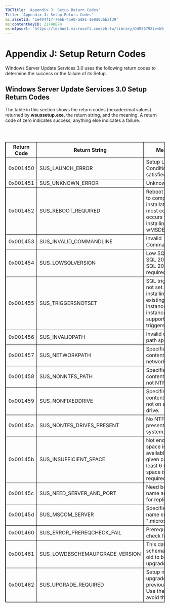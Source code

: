 ```yaml
---
TOCTitle: 'Appendix J: Setup Return Codes'
Title: 'Appendix J: Setup Return Codes'
ms:assetid: '1e404f17-7e6b-4ce0-ad81-1e0d03bbaf39'
ms:contentKeyID: 21740874
ms:mtpsurl: 'https://technet.microsoft.com/zh-tw/library/Dd939798(v=WS.10)'
---
```


Appendix J: Setup Return Codes
==============================

Windows Server Update Services 3.0 uses the following return codes to determine the success or the failure of its Setup.

Windows Server Update Services 3.0 Setup Return Codes
-----------------------------------------------------

The table in this section shows the return codes (hexadecimal values) returned by **wsussetup.exe**, the return string, and the meaning. A return code of zero indicates success; anything else indicates a failure.

###  

 
<table style="border:1px solid black;">
<colgroup>
<col width="33%" />
<col width="33%" />
<col width="33%" />
</colgroup>
<thead>
<tr class="header">
<th style="border:1px solid black;" >Return Code</th>
<th style="border:1px solid black;" >Return String</th>
<th style="border:1px solid black;" >Meaning</th>
</tr>
</thead>
<tbody>
<tr class="odd">
<td style="border:1px solid black;">0x001450</td>
<td style="border:1px solid black;">SUS_LAUNCH_ERROR</td>
<td style="border:1px solid black;">Setup Launch Conditions not satisfied.</td>
</tr>
<tr class="even">
<td style="border:1px solid black;">0x001451</td>
<td style="border:1px solid black;">SUS_UNKNOWN_ERROR</td>
<td style="border:1px solid black;">Unknown error.</td>
</tr>
<tr class="odd">
<td style="border:1px solid black;">0x001452</td>
<td style="border:1px solid black;">SUS_REBOOT_REQUIRED</td>
<td style="border:1px solid black;">Reboot required to complete the installation. This most commonly occurs when installing wMSDE.</td>
</tr>
<tr class="even">
<td style="border:1px solid black;">0x001453</td>
<td style="border:1px solid black;">SUS_INVALID_COMMANDLINE</td>
<td style="border:1px solid black;">Invalid CommandLine</td>
</tr>
<tr class="odd">
<td style="border:1px solid black;">0x001454</td>
<td style="border:1px solid black;">SUS_LOWSQLVERSION</td>
<td style="border:1px solid black;">Low SQL version. SQL 2005 or SQL 2008 is required.</td>
</tr>
<tr class="even">
<td style="border:1px solid black;">0x001455</td>
<td style="border:1px solid black;">SUS_TRIGGERSNOTSET</td>
<td style="border:1px solid black;">SQL triggers are not set. When installing on an existing SQL instance, that instance must support nested triggers.</td>
</tr>
<tr class="odd">
<td style="border:1px solid black;">0x001456</td>
<td style="border:1px solid black;">SUS_INVALIDPATH</td>
<td style="border:1px solid black;">Invalid content path specified.</td>
</tr>
<tr class="even">
<td style="border:1px solid black;">0x001457</td>
<td style="border:1px solid black;">SUS_NETWORKPATH</td>
<td style="border:1px solid black;">Specified content path is a network path.</td>
</tr>
<tr class="odd">
<td style="border:1px solid black;">0x001458</td>
<td style="border:1px solid black;">SUS_NONNTFS_PATH</td>
<td style="border:1px solid black;">Specified content path is not NTFS.</td>
</tr>
<tr class="even">
<td style="border:1px solid black;">0x001459</td>
<td style="border:1px solid black;">SUS_NONFIXEDDRIVE</td>
<td style="border:1px solid black;">Specified content path is not on a fixed drive.</td>
</tr>
<tr class="odd">
<td style="border:1px solid black;">0x00145a</td>
<td style="border:1px solid black;">SUS_NONTFS_DRIVES_PRESENT</td>
<td style="border:1px solid black;">No NTFS drives present on the system.</td>
</tr>
<tr class="even">
<td style="border:1px solid black;">0x00145b</td>
<td style="border:1px solid black;">SUS_INSUFFICIENT_SPACE</td>
<td style="border:1px solid black;">Not enough space is available at the given path. At least 6 GB of space is required.</td>
</tr>
<tr class="odd">
<td style="border:1px solid black;">0x00145c</td>
<td style="border:1px solid black;">SUS_NEED_SERVER_AND_PORT</td>
<td style="border:1px solid black;">Need both server name and port for replica mode.</td>
</tr>
<tr class="even">
<td style="border:1px solid black;">0x00145d</td>
<td style="border:1px solid black;">SUS_MSCOM_SERVER</td>
<td style="border:1px solid black;">Specified server name ends in &quot;.microsoft.com&quot;.</td>
</tr>
<tr class="odd">
<td style="border:1px solid black;">0x001460</td>
<td style="border:1px solid black;">SUS_ERROR_PREREQCHECK_FAIL</td>
<td style="border:1px solid black;">Prerequisite check failed.</td>
</tr>
<tr class="even">
<td style="border:1px solid black;">0x001461</td>
<td style="border:1px solid black;">SUS_LOWDBSCHEMAUPGRADE_VERSION</td>
<td style="border:1px solid black;">This database schema is too old to be upgraded.</td>
</tr>
<tr class="odd">
<td style="border:1px solid black;">0x001462</td>
<td style="border:1px solid black;">SUS_UPGRADE_REQUIRED</td>
<td style="border:1px solid black;">Setup needs to upgrade from a previous version. Use the /G to avoid this error.</td>
</tr>
</tbody>
</table>
